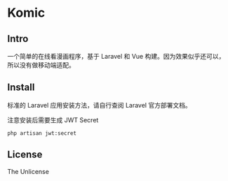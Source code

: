 # Komic

## Intro

一个简单的在线看漫画程序，基于 Laravel 和 Vue 构建。因为效果似乎还可以，所以没有做移动端适配。

## Install

标准的 Laravel 应用安装方法，请自行查阅 Laravel 官方部署文档。

注意安装后需要生成 JWT Secret

    php artisan jwt:secret

## License

The Unlicense
